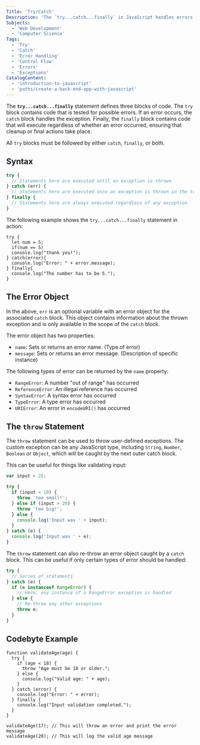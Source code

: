 ```yaml
---
Title: 'Try/Catch'
Description: 'The `try...catch...finally` in JavaScript handles errors where `try` tests code, `catch` handles exceptions, and `finally` runs regardless of errors.'
Subjects:
  - 'Web Development'
  - 'Computer Science'
Tags:
  - 'Try'
  - 'Catch'
  - 'Error Handling'
  - 'Control Flow'
  - 'Errors'
  - 'Exceptions'
CatalogContent:
  - 'introduction-to-javascript'
  - 'paths/create-a-back-end-app-with-javascript'
---
```


The **`try...catch...finally`** statement defines three blocks of code. The `try` block contains code that is tested for possible errors. If an error occurs, the `catch` block handles the exception. Finally, the `finally` block contains code that will execute regardless of whether an error occurred, ensuring that cleanup or final actions take place.

All `try` blocks must be followed by either `catch`, `finally`, or both.

## Syntax

```javascript
try {
  // Statements here are executed until an exception is thrown
} catch (err) {
  // Statements here are executed once an exception is thrown in the try block
} finally {
  // Statements here are always executed regardless of any exception
}
```

The following example shows the `try...catch...finally` statement in action:

```codebyte/javascript
try {
  let num = 5;
  if(num == 5)
  console.log("thank you!");
} catch(error){
  console.log("Error: " + error.message);
} finally{
  console.log("The number has to be 5.");
}
```

## The Error Object

In the above, `err` is an optional variable with an error object for the associated `catch` block.
This object contains information about the thrown exception and is only available in the scope of the `catch` block.

The error object has two properties:

- `name`: Sets or returns an error name. (Type of error)
- `message`: Sets or returns an error message. (Description of specific instance)

The following types of error can be returned by the `name` property:

- `RangeError`: A number "out of range" has occurred
- `ReferenceError`: An illegal reference has occurred
- `SyntaxError`: A syntax error has occurred
- `TypeError`: A type error has occurred
- `URIError`: An error in `encodeURI()` has occurred

## The `throw` Statement

The `throw` statement can be used to throw user-defined exceptions. The custom exception can be any JavaScript type, including `String`, `Number`, `Boolean` or `Object`, which will be caught by the next outer catch block.

This can be useful for things like validating input:

```js
var input = 25;

try {
  if (input < 10) {
    throw 'too small!';
  } else if (input > 20) {
    throw 'too big!';
  } else {
    console.log('Input was ' + input);
  }
} catch (e) {
  console.log('Input was ' + e);
}
```

The `throw` statement can also re-throw an error object caught by a `catch` block. This can be useful if only certain types of error should be handled:

```js
try {
  // Series of statements
} catch (e) {
  if (e instanceof RangeError) {
    // Here, any instance of a RangeError exception is handled
  } else {
    // Re-throw any other exceptions
    throw e;
  }
}
```

## Codebyte Example

```codebyte/javascript
function validateAge(age) {
  try {
    if (age < 18) {
      throw "Age must be 18 or older.";
    } else {
      console.log("Valid age: " + age);
    }
  } catch (error) {
    console.log("Error: " + error);
  } finally {
    console.log("Input validation completed.");
  }
}

validateAge(17); // This will throw an error and print the error message
validateAge(20); // This will log the valid age message
```
